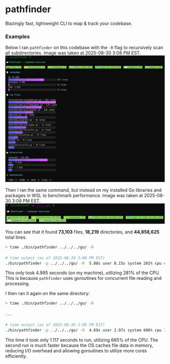 # pathfinder
Blazingly fast, lightweight CLI to map & track your codebase.

### Examples

Below I ran `pathfinder` on this codebase with the `-R` flag to recursively scan all subdirectories. Image was taken at 2025-08-30 3:08 PM EST.
![example1.png](images/example1.png)

Then I ran the same command, but instead on my installed Go libraries and packages in WSL to benchmark performance.  Image was taken at 2025-08-30 3:08 PM EST.
![example2.png](images/example2.png)

You can see that it found **73,103** files, **18,219** directories, and **44,858,625** total lines.

```bash
> time ./bin/pathfinder ../../../go/ -R

# time output (as of 2025-08-30 3:08 PM EST)
./bin/pathfinder -p ../../../go/ -R  5.88s user 8.15s system 281% cpu 4.995 total
``` 
This only took 4.995 seconds (on my machine), utilizing 281% of the CPU. 
This is because `pathfinder` uses goroutines for concurrent file reading and processing.

I then ran it again on the same directory:
```bash
> time ./bin/pathfinder ../../../go/ -R

...

# time output (as of 2025-08-30 3:08 PM EST)
./bin/pathfinder -p ../../../go/ -R  4.69s user 2.97s system 686% cpu 1.117 total
```
This time it took only 1.117 seconds to run, utilizing 665% of the CPU.
The second run is much faster because the OS caches file data in memory, 
reducing I/O overhead and allowing goroutines to utilize more cores efficiently.